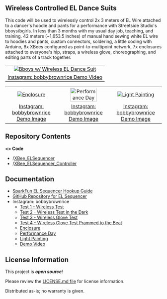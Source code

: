 Wireless Controlled EL Dance Suits
-------------------

This code will be used to wirelessly control 2x 3 meters of EL Wire attached to a dancer's hoodie and pants
for a performance with Streetside Studio's bboys/bgirls. In less than 3 months with my usual day job, teaching, and training. 42 meters (~1,653.5 inches) of manual hand sewing white EL wire to hoodies and pants, custom connectors, soldering, a little coding with Arduino, 8x XBees configured as point-to-multipoint network, 7x enclosures attached to everyone's hip, straps, a wireless glove, choreographing, and editing parts of a track together.

<table class="table table-hover table-striped table-bordered">
  <tr align="center">
    <td><a href="https://www.instagram.com/p/BUD_RaelsrU/"><img src="https://scontent-dfw5-1.cdninstagram.com/vp/cde7f502083572fb79a0f58e41017548/5AF32FBC/t51.2885-15/e15/18443739_1350679458342870_2834682031722463232_n.jpg" title="Bboys w/ Wireless EL Dance Suit"></a></td>
  </tr>
  <tr align="center">
    <td><a href="https://www.instagram.com/p/BUD_RaelsrU/">Instagram: bobbybrownrice Demo Video</a></td>
  </tr>
</table>

<table class="table table-hover table-striped table-bordered">
  <tr align="center">
    <td><a href="https://www.instagram.com/p/BUDzBpvFZDb/"><img src="https://scontent-dfw5-1.cdninstagram.com/vp/28a5f4f04c873f485a024326433abdaa/5B7F5139/t51.2885-15/e35/18382519_315574212206941_7170378167582982144_n.jpg" title="Enclosure"></a></td>
   <td><a href="https://www.instagram.com/p/BUDzvJ5Fu8r/"><img src="https://scontent-dfw5-1.cdninstagram.com/vp/e1496e55b091dd51ccbbd3539f6e24a3/5B83A2D9/t51.2885-15/e35/18512435_305927599828273_8613088069203001344_n.jpg" title="Performance Day" width="75%"></a></td>
  <td><a href="https://www.instagram.com/p/BUiiFTGFC9k/"><img src="https://scontent-dfw5-1.cdninstagram.com/vp/3c4eadc3a45df3cc4a10e5ed6a22a9d6/5B9BDB78/t51.2885-15/e35/18645562_1706667162973094_4302184967066091520_n.jpg" title="Light Painting"></a></td>
  </tr>
  <tr align="center">
    <td><a href="https://www.instagram.com/p/BUDzBpvFZDb/">Instagram: bobbybrownrice Demo Image</a></td>
    <td><a href="https://www.instagram.com/p/BUDzvJ5Fu8r/">Instagram: bobbybrownrice Demo Image</a></td>
    <td><a href="https://www.instagram.com/p/BUiiFTGFC9k/">Instagram: bobbybrownrice Demo Image</a></td>
  </tr>
</table>

Repository Contents
-------------------
**<> Code**
- /[XBee_ELSequencer](https://github.com/bboyho/ELDanceSuit/tree/master/Arduino/EL_XBeeWirelessControl/XBee_ELSequencer)
- /[XBee_ELSequencer_Controller](https://github.com/bboyho/ELDanceSuit/tree/master/Arduino/EL_XBeeWirelessControl/XBee_ELSequencer_Controller)

Documentation
-------------------

* [SparkFun EL Sequencer Hookup Guide](https://learn.sparkfun.com/tutorials/el-sequencerescudo-dos-hookup-guide)
* [GitHub Repository for EL Sequencer](https://github.com/sparkfun/EL_Sequencer/tree/master)
* Instagram: bobbybrownrice
  * [Test 1 - Wireless Test](https://www.instagram.com/p/BT502rzF0ND/)
  * [Test 2 - Wireless Test in the Dark](https://www.instagram.com/p/BT51mbBFOCs/)
  * [Test 3 - Wireless Glove Test ](https://www.instagram.com/p/BT-tP7RFKn8/)
  * [Test 4 - Wireless Glove Test Prammed to the Beat](https://www.instagram.com/p/BUDyLCmlEUp/)
  * [Enclosure](https://www.instagram.com/p/BUDzBpvFZDb/)
  * [Performance Day](https://www.instagram.com/p/BUDzvJ5Fu8r/)
  * [Light Painting](https://www.instagram.com/p/BUiiFTGFC9k/)
  * [Demo Video](https://www.instagram.com/p/BUD_RaelsrU/)

License Information
-------------------

This project is _**open source**_! 

Please review the [LICENSE.md file](https://github.com/bboyho/ELSuit/blob/master/LICENSE.md) for license information. 

Distributed as-is; no warranty is given.
